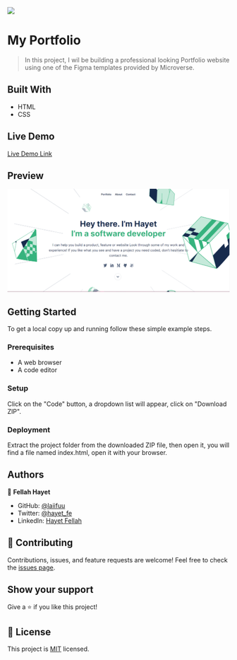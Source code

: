 ![](https://img.shields.io/badge/Microverse-blueviolet)

# My Portfolio

> In this project, I wil be building a professional looking Portfolio website using one of the Figma templates provided by Microverse. 

## Built With

- HTML
- CSS

## Live Demo

[Live Demo Link](https://laiifuu.github.io/My-Portfolio/)

## Preview

![Alt text](/images/screenshot-preview.PNG)

## Getting Started

To get a local copy up and running follow these simple example steps.

### Prerequisites

- A web browser 
- A code editor

### Setup

Click on the "Code" button, a dropdown list will appear, click on "Download ZIP".

### Deployment

Extract the project folder from the downloaded ZIP file, then open it, you will find a file named index.html, open it with your browser. 

## Authors

👤 **Fellah Hayet**

- GitHub: [@laiifuu](https://github.com/laiifuu)
- Twitter: [@hayet_fe](https://twitter.com/hayet_fe)
- LinkedIn: [Hayet Fellah](https://www.linkedin.com/in/hayet-f-5b4347247)

## 🤝 Contributing

Contributions, issues, and feature requests are welcome!
Feel free to check the [issues page](../../issues/).

## Show your support

Give a ⭐️ if you like this project!

## 📝 License

This project is [MIT](./LICENSE) licensed.


